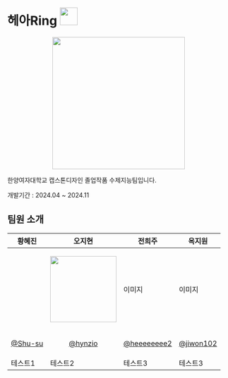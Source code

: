 # 헤아Ring <img width='40' src='https://github.com/user-attachments/assets/392c1b85-d673-4cbc-b4c9-ba02f63a8abd'> 
<p align='center'>
  <img width='300' src='https://github.com/user-attachments/assets/a3c5d5b0-461f-4d1d-a422-9985d7db4b0e'>
  
  한양여자대학교 캡스톤디자인 졸업작품 수제지능팀입니다.
</p>
개발기간 : 2024.04 ~ 2024.11

## 팀원 소개
|황혜진|오지현|전희주|옥지원|
|------|---|---|---|
||<p align='center'><img width="150" src="https://github.com/user-attachments/assets/e9a46cb4-4612-4b84-be03-013c4489f766"></p>|이미지|이미지|
|<p align='center'>[@Shu-su](https://github.com/Shu-su)</p>|<p align='center'>[@hynzio](https://github.com/hynzio)</p>|[@heeeeeeee2](https://github.com/heeeeeeee2)|[@jiwon102](https://github.com/jiwon102)
|테스트1|테스트2|테스트3|테스트3|

